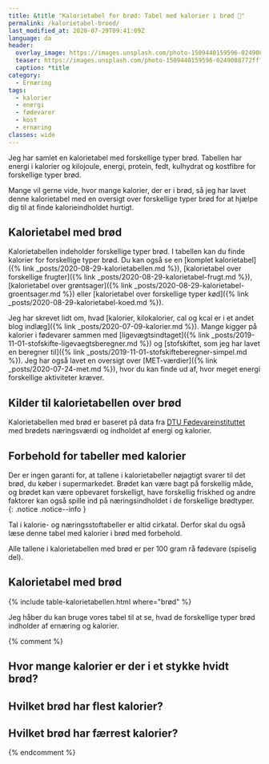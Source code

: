 ```yaml
---
title: &title "Kalorietabel for brød: Tabel med kalorier i brød 🍞"
permalink: /kalorietabel-broed/
last_modified_at: 2020-07-29T09:41:09Z
language: da
header:
  overlay_image: https://images.unsplash.com/photo-1509440159596-0249088772ff?ixlib=rb-1.2.1&ixid=eyJhcHBfaWQiOjEyMDd9&auto=format&fit=crop&w=1952&q=80
  teaser: https://images.unsplash.com/photo-1509440159596-0249088772ff?ixlib=rb-1.2.1&ixid=eyJhcHBfaWQiOjEyMDd9&auto=format&fit=crop&w=400&q=80
  caption: *title
category:
  - Ernæring
tags:
  - kalorier
  - energi
  - fødevarer
  - kost
  - ernæring
classes: wide
---
```


Jeg har samlet en kalorietabel med forskellige typer brød. Tabellen har energi i kalorier og kilojoule, energi, protein, fedt, kulhydrat og kostfibre for forskellige typer brød.

Mange vil gerne vide, hvor mange kalorier, der er i brød, så jeg har lavet denne kalorietabel med en oversigt over forskellige typer brød for at hjælpe dig til at finde kalorieindholdet hurtigt.

## Kalorietabel med brød

Kalorietabellen indeholder forskellige typer brød. I tabellen kan du finde kalorier for forskellige typer brød. Du kan også se en [komplet kalorietabel]({% link _posts/2020-08-29-kalorietabellen.md %}), [kalorietabel over forskellige frugter]({% link _posts/2020-08-29-kalorietabel-frugt.md %}), [kalorietabel over grøntsager]({% link _posts/2020-08-29-kalorietabel-groentsager.md %}) eller [kalorietabel over forskellige typer kød]({% link _posts/2020-08-29-kalorietabel-koed.md %}).

Jeg har skrevet lidt om, hvad [kalorier, kilokalorier, cal og kcal er i et andet blog indlæg]({% link _posts/2020-07-09-kalorier.md %}). Mange kigger på kalorier i fødevarer sammen med [ligevægtsindtaget]({% link _posts/2019-11-01-stofskifte-ligevaegtsberegner.md %}) og [stofskiftet, som jeg har lavet en beregner til]({% link _posts/2019-11-01-stofskifteberegner-simpel.md %}). Jeg har også lavet en oversigt over [MET-værdier]({% link _posts/2020-07-24-met.md %}), hvor du kan finde ud af, hvor meget energi forskellige aktiviteter kræver.

## Kilder til kalorietabellen over brød

Kalorietabellen med brød er baseret på data fra [DTU Fødevareinstituttet](https://frida.fooddata.dk) med brødets næringsværdi og indholdet af energi og kalorier.

## Forbehold for tabeller med kalorier

Der er ingen garanti for, at tallene i kalorietabeller nøjagtigt svarer til det brød, du køber i supermarkedet. Brødet kan være bagt på forskellig måde, og brødet kan være opbevaret forskelligt, have forskellig friskhed og andre faktorer kan også spille ind på næringsindholdet i de forskellige brødtyper.
{: .notice .notice--info }

Tal i kalorie- og næringsstoftabeller er altid cirkatal. Derfor skal du også læse denne tabel med kalorier i brød med forbehold. 

Alle tallene i kalorietabellen med brød er per 100 gram rå fødevare (spiselig del).

## Kalorietabel med brød

{% include table-kalorietabellen.html where="brød" %}

Jeg håber du kan bruge vores tabel til at se, hvad de forskellige typer brød indholder af ernæring og kalorier.

{% comment %}

## Hvor mange kalorier er der i et stykke hvidt brød?

## Hvilket brød har flest kalorier?

## Hvilket brød har færrest kalorier?
{% endcomment %}
